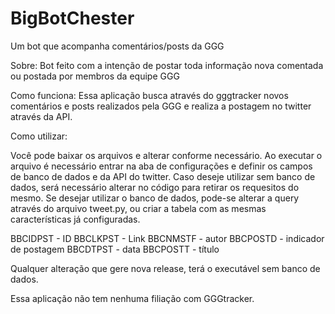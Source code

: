 # BigBotChester
Um bot que acompanha comentários/posts da GGG

Sobre:
Bot feito com a intenção de postar toda informação nova comentada ou postada por membros da equipe GGG

Como funciona:
Essa aplicação busca através do gggtracker novos comentários e posts realizados pela GGG e realiza a postagem no twitter através da API.

Como utilizar:

Você pode baixar os arquivos e alterar conforme necessário. Ao executar o arquivo é necessário entrar na aba de configurações e definir os campos de banco de dados e da API do twitter.
Caso deseje utilizar sem banco de dados, será necessário alterar no código para retirar os requesitos do mesmo.
Se desejar utilizar o banco de dados, pode-se alterar a query através do arquivo tweet.py, ou criar a tabela com as mesmas características já configuradas.

BBCIDPST - ID
BBCLKPST - Link
BBCNMSTF - autor
BBCPOSTD - indicador de postagem
BBCDTPST - data
BBCPOSTT - título

Qualquer alteração que gere nova release, terá o executável sem banco de dados.


Essa aplicação não tem nenhuma filiação com GGGtracker.
